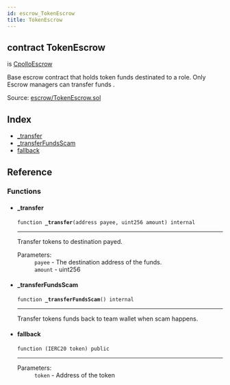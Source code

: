 ```yaml
---
id: escrow_TokenEscrow
title: TokenEscrow
---
```


<div class="contract-doc"><div class="contract"><h2 class="contract-header"><span class="contract-kind">contract</span> TokenEscrow</h2><p class="base-contracts"><span>is</span> <a href="escrow_CpolloEscrow.html">CpolloEscrow</a></p><p class="description">Base escrow contract that holds token funds destinated to a role. Only Escrow managers can transfer funds .</p><div class="source">Source: <a href="https://github.com/Cpollo/Ethereum/blob/v0.0.1/contracts/escrow/TokenEscrow.sol" target="_blank">escrow/TokenEscrow.sol</a></div></div><div class="index"><h2>Index</h2><ul><li><a href="escrow_TokenEscrow.html#_transfer">_transfer</a></li><li><a href="escrow_TokenEscrow.html#_transferFundsScam">_transferFundsScam</a></li><li><a href="escrow_TokenEscrow.html#">fallback</a></li></ul></div><div class="reference"><h2>Reference</h2><div class="functions"><h3>Functions</h3><ul><li><div class="item function"><span id="_transfer" class="anchor-marker"></span><h4 class="name">_transfer</h4><div class="body"><code class="signature">function <strong>_transfer</strong><span>(address payee, uint256 amount) </span><span>internal </span></code><hr/><div class="description"><p>Transfer tokens to destination payed.</p></div><dl><dt><span class="label-parameters">Parameters:</span></dt><dd><div><code>payee</code> - The destination address of the funds.</div><div><code>amount</code> - uint256</div></dd></dl></div></div></li><li><div class="item function"><span id="_transferFundsScam" class="anchor-marker"></span><h4 class="name">_transferFundsScam</h4><div class="body"><code class="signature">function <strong>_transferFundsScam</strong><span>() </span><span>internal </span></code><hr/><div class="description"><p>Transfer tokens funds back to team wallet when scam happens.</p></div></div></div></li><li><div class="item function"><span id="fallback" class="anchor-marker"></span><h4 class="name">fallback</h4><div class="body"><code class="signature">function <strong></strong><span>(IERC20 token) </span><span>public </span></code><hr/><dl><dt><span class="label-parameters">Parameters:</span></dt><dd><div><code>token</code> - Address of the token</div></dd></dl></div></div></li></ul></div></div></div>
